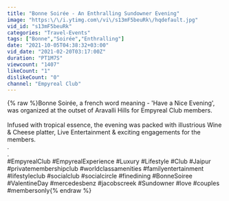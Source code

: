```yaml
---
title: "Bonne Soirée - An Enthralling Sundowner Evening"
image: "https:\/\/i.ytimg.com\/vi\/s13mF5beuRk\/hqdefault.jpg"
vid_id: "s13mF5beuRk"
categories: "Travel-Events"
tags: ["Bonne","Soirée","Enthralling"]
date: "2021-10-05T04:38:32+03:00"
vid_date: "2021-02-20T03:17:00Z"
duration: "PT1M7S"
viewcount: "1407"
likeCount: "1"
dislikeCount: "0"
channel: "Empyreal Club"
---
```

{% raw %}Bonne Soirée, a french word meaning - 'Have a Nice Evening', was organized at the outset of Aravalli Hills for Empyreal Club members. <br /><br />Infused with tropical essence, the evening was packed with illustrious Wine &amp; Cheese platter, Live Entertainment &amp; exciting engagements for the members.<br />.<br />.<br />#EmpyrealClub #EmpyrealExperience #Luxury #Lifestyle #Club #Jaipur #privatemembershipclub #worldclassamenities #familyentertainment #lifestyleclub #socialclub #socialcircle #finedining #BonneSoiree #ValentineDay #mercedesbenz #jacobscreek #Sundowner #love #couples #membersonly{% endraw %}
